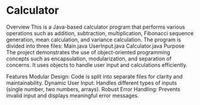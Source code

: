 # Calculator

Overview
This is a Java-based calculator program that performs various operations such as addition, subtraction, multiplication, Fibonacci sequence generation, mean calculation, and variance calculation. The program is divided into three files:
Main.java
UserInput.java
Calculator.java
Purpose
The project demonstrates the use of object-oriented programming concepts such as encapsulation, modularization, and separation of concerns. It uses objects to handle user input and calculations efficiently.

Features
Modular Design:
Code is split into separate files for clarity and maintainability.
Dynamic User Input:
Handles different types of inputs (single number, two numbers, arrays).
Robust Error Handling:
Prevents invalid input and displays meaningful error messages.
